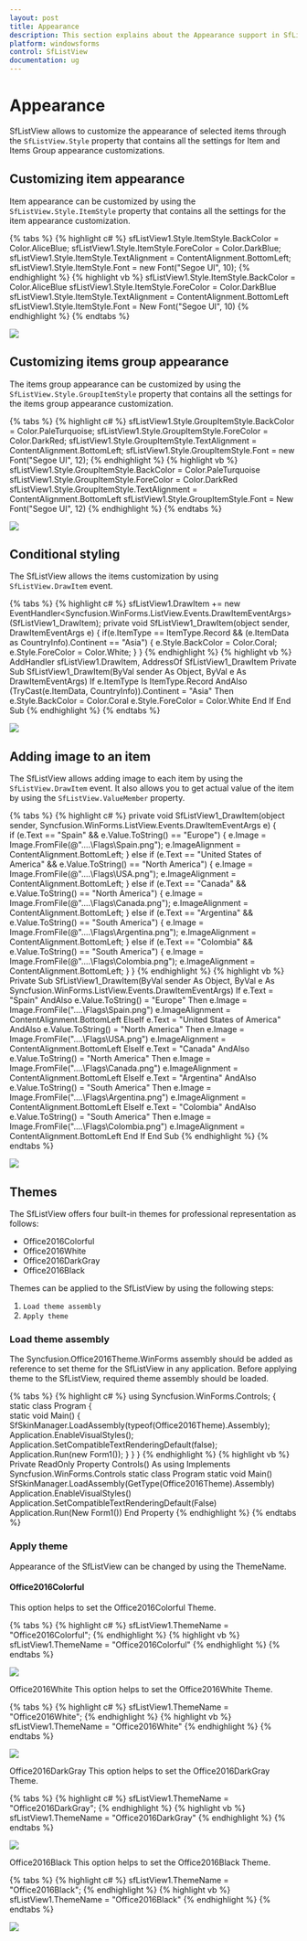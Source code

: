 ```yaml
---
layout: post
title: Appearance
description: This section explains about the Appearance support in SfListView.
platform: windowsforms
control: SfListView
documentation: ug
---
```


# Appearance
SfListView allows to customize the appearance of selected items through the `SfListView.Style` property that contains all the settings for Item and Items Group appearance customizations.

## Customizing item appearance
Item appearance can be customized by using the `SfListView.Style.ItemStyle` property that contains all the settings for the item appearance customization.

{% tabs %}
{% highlight c# %}
sfListView1.Style.ItemStyle.BackColor = Color.AliceBlue;
sfListView1.Style.ItemStyle.ForeColor = Color.DarkBlue;
sfListView1.Style.ItemStyle.TextAlignment = ContentAlignment.BottomLeft;
sfListView1.Style.ItemStyle.Font = new Font("Segoe UI", 10);
{% endhighlight %}
{% highlight vb %}
sfListView1.Style.ItemStyle.BackColor = Color.AliceBlue
sfListView1.Style.ItemStyle.ForeColor = Color.DarkBlue
sfListView1.Style.ItemStyle.TextAlignment = ContentAlignment.BottomLeft
sfListView1.Style.ItemStyle.Font = New Font("Segoe UI", 10)
{% endhighlight %}
{% endtabs %}
         
![](Appearance_images/Appearance_img1.png)        
                             
## Customizing items group appearance
The items group appearance can be customized by using the `SfListView.Style.GroupItemStyle` property that contains all the settings for the items group appearance customization.

{% tabs %}
{% highlight c# %}
sfListView1.Style.GroupItemStyle.BackColor = Color.PaleTurquoise;
sfListView1.Style.GroupItemStyle.ForeColor = Color.DarkRed;
sfListView1.Style.GroupItemStyle.TextAlignment = ContentAlignment.BottomLeft;
sfListView1.Style.GroupItemStyle.Font = new Font("Segoe UI", 12);
{% endhighlight %}
{% highlight vb %}
sfListView1.Style.GroupItemStyle.BackColor = Color.PaleTurquoise
sfListView1.Style.GroupItemStyle.ForeColor = Color.DarkRed
sfListView1.Style.GroupItemStyle.TextAlignment = ContentAlignment.BottomLeft
sfListView1.Style.GroupItemStyle.Font = New Font("Segoe UI", 12)
{% endhighlight %}
{% endtabs %}

![](Appearance_images/Appearance_img2.png)

## Conditional styling
The SfListView allows the items customization by using `SfListView.DrawItem` event.

{% tabs %}
{% highlight c# %}
sfListView1.DrawItem += new EventHandler<Syncfusion.WinForms.ListView.Events.DrawItemEventArgs>(SfListView1_DrawItem);
private void SfListView1_DrawItem(object sender, DrawItemEventArgs e)
{
  if(e.ItemType == ItemType.Record && (e.ItemData as CountryInfo).Continent == "Asia")
  {
      e.Style.BackColor = Color.Coral;
      e.Style.ForeColor = Color.White;
  }
}
{% endhighlight %}
{% highlight vb %}
AddHandler sfListView1.DrawItem, AddressOf SfListView1_DrawItem
Private Sub SfListView1_DrawItem(ByVal sender As Object, ByVal e As DrawItemEventArgs)
  If e.ItemType Is ItemType.Record AndAlso (TryCast(e.ItemData, CountryInfo)).Continent = "Asia" Then
	  e.Style.BackColor = Color.Coral
	  e.Style.ForeColor = Color.White
  End If
End Sub
{% endhighlight %}
{% endtabs %}

![](Appearance_images/Appearance_img3.png)

## Adding image to an item
The SfListView allows adding image to each item by using the `SfListView.DrawItem` event. It also allows you to get actual value of the item by using the `SfListView.ValueMember` property.

{% tabs %}
{% highlight c# %}
private void SfListView1_DrawItem(object sender, Syncfusion.WinForms.ListView.Events.DrawItemEventArgs e)
{            
    if (e.Text == "Spain" && e.Value.ToString() == "Europe")
   {
       e.Image = Image.FromFile(@"..\..\Flags\Spain.png");
       e.ImageAlignment = ContentAlignment.BottomLeft;
   }
   else if (e.Text == "United States of America" && e.Value.ToString() == "North America")
   {
       e.Image = Image.FromFile(@"..\..\Flags\USA.png");
       e.ImageAlignment = ContentAlignment.BottomLeft;
   }
   else if (e.Text == "Canada" && e.Value.ToString() == "North America")
   {
       e.Image = Image.FromFile(@"..\..\Flags\Canada.png");
       e.ImageAlignment = ContentAlignment.BottomLeft;
   }
   else if (e.Text == "Argentina" && e.Value.ToString() == "South America")
   {
       e.Image = Image.FromFile(@"..\..\Flags\Argentina.png");
       e.ImageAlignment = ContentAlignment.BottomLeft;
   }
   else if (e.Text == "Colombia" && e.Value.ToString() == "South America")
   {
       e.Image = Image.FromFile(@"..\..\Flags\Colombia.png");
       e.ImageAlignment = ContentAlignment.BottomLeft;
   }
}
{% endhighlight %}
{% highlight vb %}
Private Sub SfListView1_DrawItem(ByVal sender As Object, ByVal e As Syncfusion.WinForms.ListView.Events.DrawItemEventArgs)
   If e.Text = "Spain" AndAlso e.Value.ToString() = "Europe" Then
	   e.Image = Image.FromFile("..\..\Flags\Spain.png")
	   e.ImageAlignment = ContentAlignment.BottomLeft
   ElseIf e.Text = "United States of America" AndAlso e.Value.ToString() = "North America" Then
	   e.Image = Image.FromFile("..\..\Flags\USA.png")
	   e.ImageAlignment = ContentAlignment.BottomLeft
   ElseIf e.Text = "Canada" AndAlso e.Value.ToString() = "North America" Then
	   e.Image = Image.FromFile("..\..\Flags\Canada.png")
	   e.ImageAlignment = ContentAlignment.BottomLeft
   ElseIf e.Text = "Argentina" AndAlso e.Value.ToString() = "South America" Then
	   e.Image = Image.FromFile("..\..\Flags\Argentina.png")
	   e.ImageAlignment = ContentAlignment.BottomLeft
   ElseIf e.Text = "Colombia" AndAlso e.Value.ToString() = "South America" Then
	   e.Image = Image.FromFile("..\..\Flags\Colombia.png")
	   e.ImageAlignment = ContentAlignment.BottomLeft
   End If
End Sub
{% endhighlight %}
{% endtabs %}

![](Appearance_images/Appearance_img4.png)

## Themes

The SfListView offers four built-in themes for professional representation as follows:
*	Office2016Colorful
*	Office2016White
*	Office2016DarkGray
*	Office2016Black

Themes can be applied to the SfListView by using the following steps:

1.	`Load theme assembly`
2.	`Apply theme`

### Load theme assembly
The Syncfusion.Office2016Theme.WinForms assembly should be added as reference to set theme for the SfListView in any application.
Before applying theme to the SfListView, required theme assembly should be loaded.

{% tabs %}
{% highlight c# %}
using Syncfusion.WinForms.Controls;
{
    static class Program
    {                
        static void Main()
        {
            SfSkinManager.LoadAssembly(typeof(Office2016Theme).Assembly);
            Application.EnableVisualStyles();
            Application.SetCompatibleTextRenderingDefault(false);
            Application.Run(new Form1());
        }
    }
}
{% endhighlight %}
{% highlight vb %}
Private ReadOnly Property Controls() As using Implements Syncfusion.WinForms.Controls
	static class Program
		static void Main()
			SfSkinManager.LoadAssembly(GetType(Office2016Theme).Assembly)
			Application.EnableVisualStyles()
			Application.SetCompatibleTextRenderingDefault(False)
			Application.Run(New Form1())
End Property
{% endhighlight %}
{% endtabs %}

### Apply theme
Appearance of the SfListView can be changed by using the ThemeName.
#### Office2016Colorful
This option helps to set the Office2016Colorful Theme.

{% tabs %}
{% highlight c# %}
sfListView1.ThemeName = "Office2016Colorful";
{% endhighlight %}
{% highlight vb %}
sfListView1.ThemeName = "Office2016Colorful"
{% endhighlight %}
{% endtabs %}

![](Appearance_images/Appearance_img5.png)

Office2016White
This option helps to set the Office2016White Theme.

{% tabs %}
{% highlight c# %}
sfListView1.ThemeName = "Office2016White";
{% endhighlight %}
{% highlight vb %}
sfListView1.ThemeName = "Office2016White"
{% endhighlight %}
{% endtabs %}

![](Appearance_images/Appearance_img6.png)
 
Office2016DarkGray
This option helps to set the Office2016DarkGray Theme.

{% tabs %}
{% highlight c# %}
sfListView1.ThemeName = "Office2016DarkGray";
{% endhighlight %}
{% highlight vb %}
sfListView1.ThemeName = "Office2016DarkGray"
{% endhighlight %}
{% endtabs %}

![](Appearance_images/Appearance_img7.png)

Office2016Black
This option helps to set the Office2016Black Theme.

{% tabs %}
{% highlight c# %}
sfListView1.ThemeName = "Office2016Black";
{% endhighlight %}
{% highlight vb %}
sfListView1.ThemeName = "Office2016Black"
{% endhighlight %}
{% endtabs %}

![](Appearance_images/Appearance_img8.png)